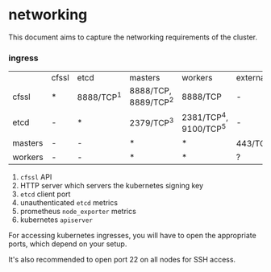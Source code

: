 # networking

This document aims to capture the networking requirements of the cluster.

### ingress

| | | | | | |
| - | - | - | - | - | - |
|         | cfssl | etcd | masters | workers | external |
| cfssl   | * | 8888/TCP<sup>1</sup> | 8888/TCP, 8889/TCP<sup>2</sup> | 8888/TCP | - |
| etcd    | - | * | 2379/TCP<sup>3</sup> | 2381/TCP<sup>4</sup>, 9100/TCP<sup>5</sup> | - |
| masters | - | - | * | * | 443/TCP<sup>6</sup> |
| workers | - | - | * | * | ? |


1. `cfssl` API
1. HTTP server which servers the kubernetes signing key
1. `etcd` client port
1. unauthenticated `etcd` metrics
1. prometheus `node_exporter` metrics
1. kubernetes `apiserver`

For accessing kubernetes ingresses, you will have to open the appropriate ports, which depend on your setup.

It's also recommended to open port 22 on all nodes for SSH access.

